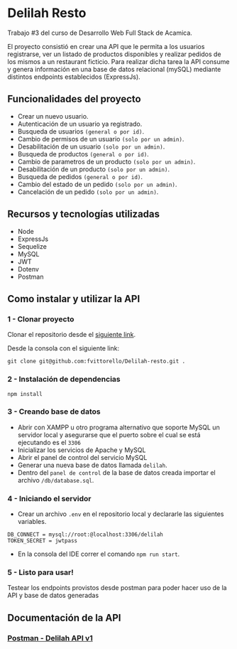 # Delilah Resto

Trabajo #3 del curso de Desarrollo Web Full Stack de Acamica.

El proyecto consistió en crear una API que le permita a los usuarios registrarse, ver un listado de productos disponibles y realizar pedidos de los mismos a un restaurant ficticio.
Para realizar dicha tarea la API consume y genera información en una base de datos relacional (mySQL) mediante distintos endpoints establecidos (ExpressJs).

## Funcionalidades del proyecto

- Crear un nuevo usuario.
- Autenticación de un usuario ya registrado.
- Busqueda de usuarios `(general o por id)`.
- Cambio de permisos de un usuario `(solo por un admin)`.
- Desabilitación de un usuario `(solo por un admin)`.
- Busqueda de productos `(general o por id)`.
- Cambio de parametros de un producto `(solo por un admin)`.
- Desabilitación de un producto `(solo por un admin)`.
- Busqueda de pedidos `(general o por id)`.
- Cambio del estado de un pedido `(solo por un admin)`.
- Cancelación de un pedido `(solo por un admin)`.

## Recursos y tecnologías utilizadas

- Node
- ExpressJs
- Sequelize
- MySQL
- JWT
- Dotenv
- Postman

## Como instalar y utilizar la API

### 1 - Clonar proyecto

Clonar el repositorio desde el [siguiente link](https://github.com/fvittorello/Delilah-resto).

Desde la consola con el siguiente link:

`git clone git@github.com:fvittorello/Delilah-resto.git .`

### 2 - Instalación de dependencias

```
npm install
```

### 3 - Creando base de datos

- Abrir con XAMPP u otro programa alternativo que soporte MySQL un servidor local y asegurarse que el puerto sobre el cual se está ejecutando es el `3306`
- Inicializar los servicios de Apache y MySQL
- Abrir el panel de control del servicio MySQL
- Generar una nueva base de datos llamada `delilah`.
- Dentro del `panel de control` de la base de datos creada importar el archivo `/db/database.sql`.

### 4 - Iniciando el servidor

- Crear un archivo `.env` en el repositorio local y declararle las siguientes variables.

```
DB_CONNECT = mysql://root:@localhost:3306/delilah
TOKEN_SECRET = jwtpass
```

- En la consola del IDE correr el comando `npm run start`.

### 5 - Listo para usar!

Testear los endpoints provistos desde postman para poder hacer uso de la API y base de datos generadas

## Documentación de la API

### [Postman - Delilah API v1](https://documenter.getpostman.com/view/11682039/TVCjx5su)
